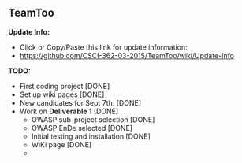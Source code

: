 ## TeamToo

<b>Update Info:</b>
- Click or Copy/Paste this link for update information:
- https://github.com/CSCI-362-03-2015/TeamToo/wiki/Update-Info

<b>TODO:</b>
- First coding project [DONE]
- Set up wiki pages [DONE]
- New candidates for Sept 7th. [DONE]
- Work on <b>Deliverable 1</b> [DONE]
  - OWASP sub-project selection [DONE]
  - OWASP EnDe selected [DONE]
  - Initial testing and installation [DONE]
  - WiKi page [DONE]
  - 
